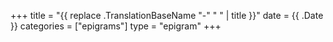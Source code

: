 +++
title = "{{ replace .TranslationBaseName "-" " " | title }}"
date = {{ .Date }}
categories = ["epigrams"]
type = "epigram"
+++

